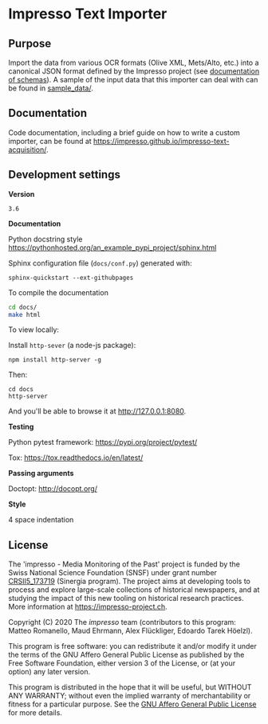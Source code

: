 # Impresso Text Importer

## Purpose

Import the data from various OCR formats (Olive XML, Mets/Alto, etc.) into a canonical JSON format defined by the Impresso project (see [documentation of schemas](https://github.com/impresso/impresso-schemas)). A sample of the input data that this importer can deal with can be found in [sample_data/](sample_data/).

## Documentation

Code documentation, including a brief guide on how to write a custom importer, can be found at <https://impresso.github.io/impresso-text-acquisition/>. 

## Development settings

**Version**

`3.6`

**Documentation**

Python docstring style https://pythonhosted.org/an_example_pypi_project/sphinx.html

Sphinx configuration file (`docs/conf.py`) generated with:

    sphinx-quickstart --ext-githubpages

To compile the documentation

```bash
cd docs/
make html
```

To view locally:

Install `http-sever` (a node-js package):

    npm install http-server -g

Then:

    cd docs
    http-server

And you'll be able to browse it at <http://127.0.0.1:8080>.



**Testing**

Python pytest framework: https://pypi.org/project/pytest/

Tox: https://tox.readthedocs.io/en/latest/

**Passing arguments**

Doctopt: http://docopt.org/

**Style**

4 space indentation

## License

The 'impresso - Media Monitoring of the Past' project is funded by the Swiss National Science Foundation (SNSF) under  grant number [CRSII5_173719](http://p3.snf.ch/project-173719) (Sinergia program). The project aims at developing tools to process and explore large-scale collections of historical newspapers, and at studying the impact of this new tooling on historical research practices. More information at https://impresso-project.ch.

Copyright (C) 2020  The *impresso* team (contributors to this program: Matteo Romanello, Maud Ehrmann, Alex Flückliger, Edoardo Tarek Höelzl).

This program is free software: you can redistribute it and/or modify it under the terms of the GNU Affero General Public License as published by the Free Software Foundation, either version 3 of the License, or (at your option) any later version.

This program is distributed in the hope that it will be useful, but WITHOUT ANY WARRANTY; without even the implied warranty of merchantability or fitness for a particular purpose. See the [GNU Affero General Public License](https://github.com/impresso/impresso-text-acquisition/blob/master/LICENSE) for more details.

